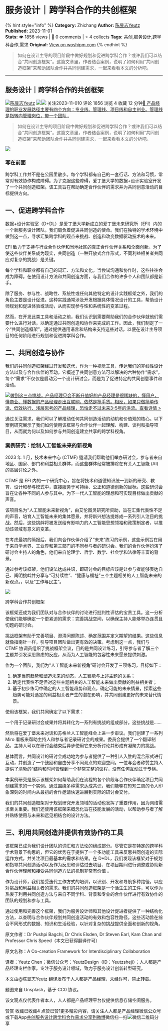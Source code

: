 # 服务设计｜跨学科合作的共创框架
{% hint style="info" %}
**Category:** Zhichang
**Author:** [陈昱志Yeutz](https://www.woshipm.com/u/206739)
**Published:** 2023-11-01  
**Stats:** 👁️ 1856 views | 💬 0 comments | ⭐ 4 collects
**Tags:** 共创,服务设计,跨学科合作,需求
**Original:** [View on woshipm.com](https://www.woshipm.com/zhichang/5929653.html)
{% endhint %}
> 如何在设计主导的项目阶段中做好规划和促进跨学科合作？或许我们可以结合“共同创造框架”。这篇文章里，作者结合案例，说明了如何利用“共同创造框架”来帮助团队合作并共同创建需求，一起来看看本文的分析吧。

---

## 服务设计｜跨学科合作的共创框架

[![](https://image.woshipm.com/wp-files/2022/10/5lVJAtuuQxtu6fIkFucc.jpeg!/both/72x72)](https://www.woshipm.com/u/206739)[陈昱志Yeutz](https://www.woshipm.com/u/206739) ![](https://static.woshipm.com/tag/1121_1@2x.png)![](https://static.woshipm.com/tag/2104_1@2x.png) 关注2023-11-010 评论 1856 浏览 4 收藏 12 分钟[🔗 产品经理的职业发展路径主要有四个方向：专业线、管理线、项目线和自主创业。管理线是指转向管理岗位，带一个团队..](https://ke.qidianla.com/courses/90pm)

> 如何在设计主导的项目阶段中做好规划和促进跨学科合作？或许我们可以结合“共同创造框架”。这篇文章里，作者结合案例，说明了如何利用“共同创造框架”来帮助团队合作并共同创建需求，一起来看看本文的分析吧。

![](https://image.woshipm.com/2023/04/13/deaa0eb0-d9df-11ed-8fc2-00163e0b5ff3.jpg)

### 写在前面

跨学科工作并不是在公园里散步。每个学科都有自己的一套行话、方法和习惯，常常对有效协作构成障碍。为了克服这些障碍，爱丁堡大学的数据+设计实验室开发了一个共同创造框架。该工具旨在帮助确定合作伙伴的需求并为共同创意活动的目标提供方向。

## 一、促进跨学科合作

数据+设计实验室（D+DL）是爱丁堡大学新成立的爱丁堡未来研究所（EFI）内的一个新服务设计团队。我们肩负着促进共同创造的使命。我们在独特的学术环境中做到这一点，寻求汇集跨学科的观点来挑战、创造和改变数据驱动技术的未来。

EFI 致力于支持与行业合作伙伴和当地社区的真正合作伙伴关系和全面创新。为了使这些伙伴关系成为现实，共同创造（一种开放式合作形式，不同利益相关者共同应对复杂的挑战）是关键。

每个学科和职业都有自己的词汇、方法和文化。当尝试沟通和协作时，这些往往会成为障碍。在使用设计方法和共同创造方面，与我们合作的许多个人和团队都是新手。

除了服务、参与性、战略性、系统性或任何其他特定的设计实践框架之外，我们的角色主要是设计促进。这种实践通常涉及开发根据具体情况设计的工具，帮助设计师规划和促进体验或活动，从而实现参与性和系统性的变革过程。

然而，在开发此类工具和活动之前，我们认识到需要帮助我们的合作伙伴就他们需要什么进行对话，以确定通过共同创造和协作来完成的工作。因此，我们制定了一个“共同创造框架”，通过提供通用语言和结构来支持这些对话，以便在设计主导项目的任何阶段进行规划和促进跨学科合作。

## 二、共同创造与协作

我们的共同创造框架经过开发和迭代，作为一种视觉工具，传达我们的非线性设计方法以及与合作伙伴的互动。它概述了共同创意方法可以解决的六种协作“需求”。每个“需求”不仅仅是启动另一个设计研讨会，而是为了促进特定的共同创意事件和活动。

[![](https://image.woshipm.com/2023/07/27/1788a218-2c7f-11ee-b91f-00163e0b5ff3.png)做到这三点挑战，产品经理只会不断升值好的产品经理是很稀缺的，懂用户、懂商业、懂数据的产品经理走出互联网，依然是抢手货。相反，如果只做简单传话、低效执行、浅层思考的产品经理，恐怕走不过未来3-5年的洪流。查看详情 >](https://ke.qidianla.com/courses/bcpm)

通过关注需求，我们可以了解推动任何共同创造活动的动机和价值观的核心。以下案例研究展示了我们如何使用该框架与合作伙伴一起理解、构建、谈判和指导项目，从而就为何以及如何参与共同创造建立共享的跨学科视角。

### 案例研究：绘制人工智能未来的新视角

2023 年 1 月，技术未来中心 (CTMF) 邀请我们帮助他们举办研讨会，参与者来自地区、国家、部门和利益相关群体，而这些群体经常被排除在有关人工智能 (AI) 的高层讨论之外。

CTMF 是 EFI 内的一个研究中心，旨在将技术和道德知识统一到新的研究、教育、设计和参与模式中，直接服务于可持续、公正和道德创新的目标。这些研讨会旨在让各种不同的人参与其中。为下一代人工智能的理想和可实现目标做出贡献的声音。

该项目名为“人工智能未来新视角”，由艾伦图灵研究所资助，旨在汇集代表性不足的声音，培育人工智能未来的集体愿景，并将新兴想法提炼成一系列引人注目的挑战。然后，这些挑衅将被发送给有影响力的人工智能思想领袖和政策制定者，以推动该领域有意义的变革。

在考虑最初的简报后，我们向合作伙伴介绍了“未来”练习的示例，这些示例旨在用于来自学术界、工业界和第三部门的不同参与者的研讨会。我们的合作伙伴扮演了研讨会主持人的角色，他们来自伦理学、哲学、数学、社会学和法律等丰富的背景。

通过参考该框架，他们设法达成共识，即研讨会的目标应该是让参与者能够表达自己、阐明挑衅并分享与“可持续性”、“健康与福祉”三个主题相关的人工智能未来的新观点。，以及“工作与民主”。

![](https://image.woshipm.com/wp-files/2023/10/hqeQXqx6SsKP6pwSKQCK.png)

跨学科合作共创框架

该框架还成为我们团队对与合作伙伴的讨论进行批判性评估的宝贵工具。这一分析使我们能够确定一个更紧迫的需求：完善挑战空间，以确保主持人能够举办连贯且切题的研讨会。

挑战框架有助于完善项目、澄清问题陈述、确定范围并定义期望的结果。这些信息就像指南针一样，引导项目团队做出更有效的决策。考虑到这一点，我们与 CTMF 协调员组织了挑战框架会议，目的是共同设计练习，引导参与者了解三个主题并引发深思熟虑的反应，从而为人工智能的包容性未来愿景提供刺激。

作为一个团队，我们为“人工智能未来新视角”研讨会开发了三项练习，目标如下：

1.  确定当前趋势和塑造未来的动态，人工智能与上述主题的关系；
2.  确定代表性不足但对这些主题相关的人工智能未来做出贡献的利益相关者；
3.  基于初步练习中确定的人工智能趋势和观点，确定可能的未来情景，探索这些趋势可能对选定的利益相关者产生的潜在影响，并共同创建更好的未来替代情景。

使用该框架，我们共同确定了以下需求：

一个用于记录研讨会成果并将其转化为一系列有挑战的组成部分。这些挑战是……

然后将在爱丁堡未来对话和苏格兰人工智能峰会上进一步审议。我们创建了一系列 Miro 看板来帮助主持人和参与者记录研讨会的成果。委员会提供了一个翻译制品，主持人可以在研讨会结束后异步使用它来分析讨论并形成有凝聚力的挑战。

总体而言，共同设计的研讨会成功地为参与者提供了一种引人入胜的混合形式进行互动，并创造了一个鼓励和自由分享不同观点的欢迎空间。一位与会者称赞主持人提供了清晰的“结构和时间管理到一个非常完整的议程，没有任何互动过于专横。

本案例研究是展示该框架如何帮助我们在流程的各个阶段与合作伙伴确定项目共同创建需求的一个实例。通过围绕多种需求达成共识，我们能够在短短三周的令人印象深刻的时间内从最初的合作邀请快速进展到实际的研讨会交付。

我们的共同创造框架对于规划研究开发领域的活动也发挥了重要作用，因为网络需求至关重要。我们还使用该框架来概念化旨在技能发展的活动，以帮助参与者了解并熟练使用与未来和远见相结合的设计方法。

## 三、利用共同创造并提供有效协作的工具

该框架已成为我们设计团队的词汇和方法论的组成部分。尽管它是在特定的跨学科学术背景下构思的，但它的优势在于提供了一个多功能工具来反思共同创造的实际运作方式，并关注项目最基本的需求和结果。在 D+DL，我们发现该框架对于规划和指导共同创造活动以及作为反思和评估过去项目、在项目期间进行调整或协助新合作伙伴理解和接受共同创造方法的机制非常有价值 。

作为设计师，我们接受迭代工作方式的培训，以识别、开发和导航多种路径，以应对挑战和利益相关者的需求。我们的共同创造框架是一个活生生的工件，可以作为热衷于利用共同创造方法与来自不同学科、背景和专业的合作伙伴进行有效协作的团队的规划和参与工具。

通过使用和完善这个框架，我们为服务设计师和其他设计促进者提供了一种结构化方法，以查明与合作伙伴规划共同创造活动的有效和包容性路径。这些活动旨在综合不同形式的数据、知识和生活经验，以针对复杂的挑战提供全面和创新的视角。

原文作者：Dr Pushpi Bagchi, Dr Chris Elsden, Dr Steven Earl, Kam Chan and Professor Chris Speed（本文已获得翻译许可）

原文名称：A Co-creation Framework for Interdisciplinary Collaboration

译者：Yeutz Chen；微信公众号：YeutzDesign（ID：Yeutzsheji）；人人都是产品经理专栏作家。专注于服务设计领域，致力于服务设计创新转型研究。

本文由@陈昱志Yeutz 翻译发布于人人都是产品经理，未经许可，禁止转载。

题图来自 Unsplash，基于 CC0 协议。

该文观点仅代表作者本人，人人都是产品经理平台仅提供信息存储空间服务。

赞赏 收藏已收藏4 点赞已赞1更多精彩内容，请关注人人都是产品经理微信公众号或下载App[共创](https://www.woshipm.com/tag/%e5%85%b1%e5%88%9b)[服务设计](https://www.woshipm.com/tag/%e6%9c%8d%e5%8a%a1%e8%ae%be%e8%ae%a1)[跨学科合作](https://www.woshipm.com/tag/%e8%b7%a8%e5%ad%a6%e7%a7%91%e5%90%88%e4%bd%9c)[需求](https://www.woshipm.com/tag/%e9%9c%80%e6%b1%82)[分享到微博](https://service.weibo.com/share/share.php?appkey=2775287854&title=服务设计｜跨学科合作的共创框架&url=https://www.woshipm.com/zhichang/5929653.html&pic=https://image.woshipm.com/2023/04/13/deaa0eb0-d9df-11ed-8fc2-00163e0b5ff3.jpg)微信扫一扫![微信二维码](https://api.pwmqr.com/qrcode/create/?url=https://www.woshipm.com/zhichang/5929653.html)分享